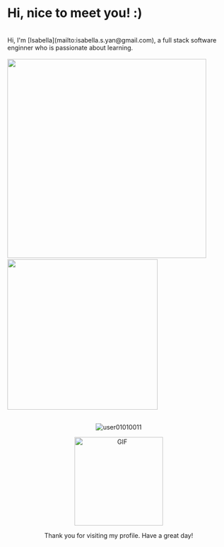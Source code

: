 
<h1 align="left">Hi, nice to meet you! :)</h1>
<br>
Hi, I'm [Isabella](mailto:isabella.s.yan@gmail.com), a full stack software enginner who is passionate about learning. 
<br>
 <br>
<div >
<a align="left">
  <img src="https://github-readme-stats.vercel.app/api/?username=user01010011&hide=stars,issues,contribs&count_private=true&theme=tokyonight&showicons=true" width="450" />
</a> &nbsp;&nbsp;&nbsp;&nbsp; 
 <a alighn="right">
  <img src="https://github-readme-stats.vercel.app/api/top-langs/?username=user01010011&layout=compact&langs_count=5&theme=tokyonight" width="340"/>
</a>
</div>
 <br> 
 <p align="center"> <img src="https://komarev.com/ghpvc/?username=user01010011" alt="user01010011" /> </p>
 <p align="center"><img align="center" height="200" alt="GIF" src="https://media.giphy.com/media/S6qkS0ETvel6EZat45/giphy.gif" /></p>
 <p align="center"> Thank you for visiting my profile. Have a great day! </p>
 



<!---
user01010011/user01010011 is a ✨ special ✨ repository because its `README.md` (this file) appears on your GitHub profile.
You can click the Preview link to take a look at your changes.
--->

